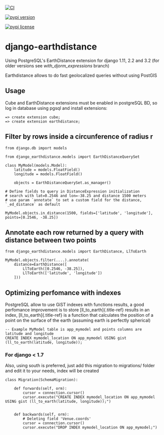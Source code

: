 [![CI](https://github.com/jneight/django-earthdistance/actions/workflows/ci.yml/badge.svg)](https://github.com/jneight/django-earthdistance/actions/workflows/ci.yml)

[![pypi version](https://img.shields.io/pypi/v/django-earthdistance.svg)](https://pypi.python.org/pypi/django-earthdistance)

[![pypi license](http://img.shields.io/pypi/l/django-earthdistances.svg)](https://pypi.python.org/pypi/django-earthdistance)

django-earthdistance
====================

Using PostgreSQL\'s EarthDistance extension for django 1.11, 2.2 and 3.2
(for older versions see *with\_djorm\_expressions* branch)

Earthdistance allows to do fast geolocalized queries without using
PostGIS

Usage
-----

Cube and EarthDistance extensions must be enabled in postgreSQL BD, so
log in database using pgsql and install extensions:

``` {.sql}
=> create extension cube;
=> create extension earthdistance;
```

Filter by rows inside a circunference of radius r
-------------------------------------------------

``` {.python}
from django.db import models

from django_earthdistance.models import EarthDistanceQuerySet

class MyModel(models.Model):
    latitude = models.FloatField()
    longitude = models.FloatField()

    objects = EarthDistanceQuerySet.as_manager()

# Define fields to query in DistanceExpression initialization
# search with lat=0.2546 and lon=-38.25 and distance 1500 meters
# use param `annotate` to set a custom field for the distance, `_ed_distance` as default

MyModel.objects.in_distance(1500, fields=['latitude', 'longitude'], points=[0.2546, -38.25])
```

Annotate each row returned by a query with distance between two points
----------------------------------------------------------------------

``` {.python}
from django_earthdistance.models import EarthDistance, LlToEarth

MyModel.objects.filter(....).annotate(
    distance=EarthDistance([
        LlToEarth([0.2546, -38.25]),
        LlToEarth(['latitude', 'longitude'])
    ]))
```

Optimizing perfomance with indexes
----------------------------------

PostgreSQL allow to use GiST indexes with functions results, a good
perfomance improvement is to store [ll\_to\_earth]{.title-ref} results
in an index, [ll\_to\_earth]{.title-ref} is a function that calculates
the position of a point on the surface of the earth (assuming earth is
perfectly spherical)

``` {.sql}
-- Example MyModel table is app_mymodel and points columns are latitude and longitude
CREATE INDEX mymodel_location ON app_mymodel USING gist (ll_to_earth(latitude, longitude));
```

### For django \< 1.7

Also, using south is preferred, just add this migration to migrations/
folder and edit it to your needs, index will be created

``` {.python}
class Migration(SchemaMigration):

    def forwards(self, orm):
        cursor = connection.cursor()
        cursor.execute("CREATE INDEX mymodel_location ON app_mymodel USING gist (ll_to_earth(latitude, longitude));")


    def backwards(self, orm):
        # Deleting field 'Venue.coords'
        cursor = connection.cursor()
        cursor.execute("DROP INDEX mymodel_location ON app_mymodel;")
```
